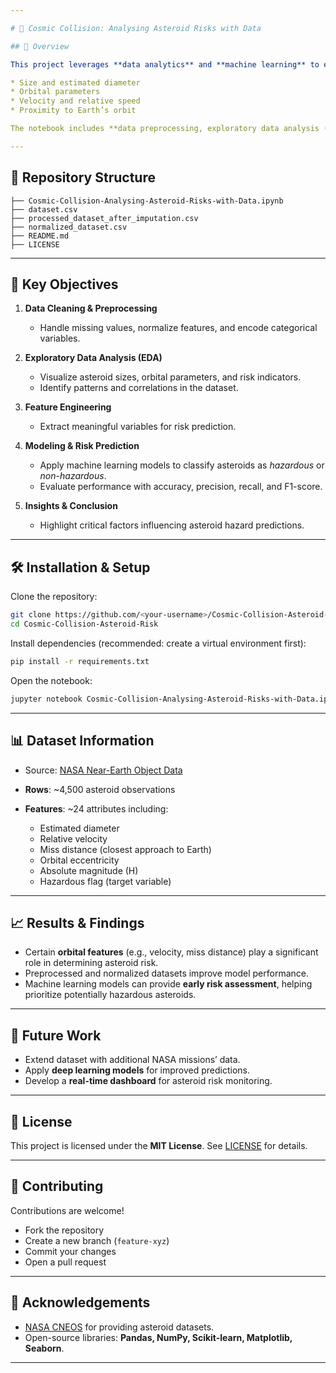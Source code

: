 ```yaml
---

# 🌌 Cosmic Collision: Analysing Asteroid Risks with Data

## 📖 Overview

This project leverages **data analytics** and **machine learning** to evaluate the risk posed by asteroids approaching Earth. Using NASA’s asteroid close-approach dataset, the analysis focuses on predicting whether an asteroid is potentially hazardous to Earth based on features such as:

* Size and estimated diameter
* Orbital parameters
* Velocity and relative speed
* Proximity to Earth’s orbit

The notebook includes **data preprocessing, exploratory data analysis (EDA), feature engineering, and predictive modeling** to assess asteroid risk.

---
```


## 📂 Repository Structure

```
├── Cosmic-Collision-Analysing-Asteroid-Risks-with-Data.ipynb
├── dataset.csv                                                 
├── processed_dataset_after_imputation.csv                      
├── normalized_dataset.csv                                      
├── README.md                                                   
├── LICENSE                                                     
```

---

## 🔑 Key Objectives

1. **Data Cleaning & Preprocessing**

   * Handle missing values, normalize features, and encode categorical variables.

2. **Exploratory Data Analysis (EDA)**

   * Visualize asteroid sizes, orbital parameters, and risk indicators.
   * Identify patterns and correlations in the dataset.

3. **Feature Engineering**

   * Extract meaningful variables for risk prediction.

4. **Modeling & Risk Prediction**

   * Apply machine learning models to classify asteroids as *hazardous* or *non-hazardous*.
   * Evaluate performance with accuracy, precision, recall, and F1-score.

5. **Insights & Conclusion**

   * Highlight critical factors influencing asteroid hazard predictions.

---

## 🛠️ Installation & Setup

Clone the repository:

```bash
git clone https://github.com/<your-username>/Cosmic-Collision-Asteroid-Risk.git
cd Cosmic-Collision-Asteroid-Risk
```

Install dependencies (recommended: create a virtual environment first):

```bash
pip install -r requirements.txt
```

Open the notebook:

```bash
jupyter notebook Cosmic-Collision-Analysing-Asteroid-Risks-with-Data.ipynb
```

---

## 📊 Dataset Information

* Source: [NASA Near-Earth Object Data](https://cneos.jpl.nasa.gov/)
* **Rows**: \~4,500 asteroid observations
* **Features**: \~24 attributes including:

  * Estimated diameter
  * Relative velocity
  * Miss distance (closest approach to Earth)
  * Orbital eccentricity
  * Absolute magnitude (H)
  * Hazardous flag (target variable)

---

## 📈 Results & Findings

* Certain **orbital features** (e.g., velocity, miss distance) play a significant role in determining asteroid risk.
* Preprocessed and normalized datasets improve model performance.
* Machine learning models can provide **early risk assessment**, helping prioritize potentially hazardous asteroids.

---

## 🚀 Future Work

* Extend dataset with additional NASA missions’ data.
* Apply **deep learning models** for improved predictions.
* Develop a **real-time dashboard** for asteroid risk monitoring.

---

## 📜 License

This project is licensed under the **MIT License**. See [LICENSE](LICENSE) for details.

---

## 🤝 Contributing

Contributions are welcome!

* Fork the repository
* Create a new branch (`feature-xyz`)
* Commit your changes
* Open a pull request

---

## 🙌 Acknowledgements

* [NASA CNEOS](https://cneos.jpl.nasa.gov/) for providing asteroid datasets.
* Open-source libraries: **Pandas, NumPy, Scikit-learn, Matplotlib, Seaborn**.

---
